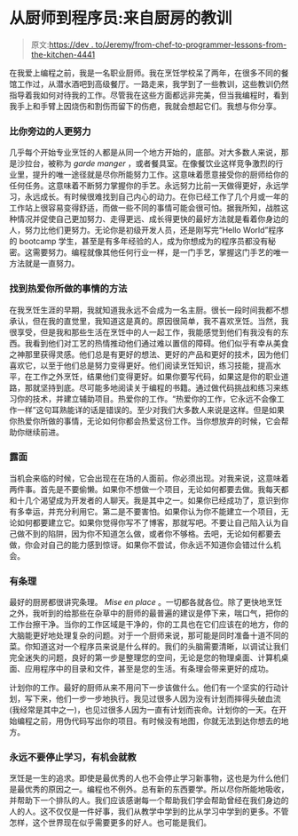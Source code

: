 # 从厨师到程序员:来自厨房的教训

> 原文:[https://dev . to/Jeremy/from-chef-to-programmer-lessons-from-the-kitchen-4441](https://dev.to/jeremy/from-chef-to-programmer-lessons-from-the-kitchen-4441)

在我爱上编程之前，我是一名职业厨师。我在烹饪学校呆了两年，在很多不同的餐馆工作过，从潜水酒吧到高级餐厅。一路走来，我学到了一些教训，这些教训仍然指导着我如何对待我的工作。尽管我在这些方面都远非完美，但当我编程时，看到我手上和手臂上因烧伤和割伤而留下的伤疤，我就会想起它们。我想与你分享。

### [](#work-harder-than-the-person-next-to-you)比你旁边的人更努力

几乎每个开始专业烹饪的人都是从同一个地方开始的，底部。对大多数人来说，那是沙拉台，被称为 *garde manger* ，或者餐具室。在像餐饮业这样竞争激烈的行业里，提升的唯一途径就是尽你所能努力工作。这意味着愿意接受你的厨师给你的任何任务。这意味着不断努力掌握你的手艺。永远努力比前一天做得更好，永远学习，永远成长。有时候很难找到自己内心的动力。在你已经工作了几个月或一年的工作站上很容易变得舒适，而做一些不同的事情可能会很可怕。据我所知，战胜这种情况并促使自己更加努力、走得更远、成长得更快的最好方法就是看着你身边的人，努力比他们更努力。无论你是初级开发人员，还是刚写完“Hello World”程序的 bootcamp 学生，甚至是有多年经验的人，成为你想成为的程序员都没有秘密。这需要努力。编程就像其他任何行业一样，是一门手艺，掌握这门手艺的唯一方法就是一直努力。

### 找到热爱你所做的事情的方法

在我烹饪生涯的早期，我就知道我永远不会成为一名主厨。很长一段时间我都不想承认，但在我的直觉里，我知道这是真的。原因很简单，我不喜欢烹饪。当然，我很享受，但是我和那些生活在烹饪中的人一起工作，我能感觉到他们有我没有的东西。我看到他们对工艺的热情推动他们通过难以置信的障碍。他们似乎有幸从美食之神那里获得灵感。他们总是有更好的想法、更好的产品和更好的技术，因为他们喜欢它，以至于他们总是努力变得更好。他们阅读烹饪知识，练习技能，提高水平，在工作之外烹饪，结果他们变得更好。如果你要写代码，如果这是你的职业道路，那就坚持到底。尽可能多地阅读关于编程的书籍。通过做代码挑战和练习来练习你的技术，并建立辅助项目。热爱你的工作。“热爱你的工作，它永远不会像工作一样”这句耳熟能详的话是错误的。至少对我们大多数人来说是这样。但是如果你热爱你所做的事情，无论如何你都会热爱这份工作。当你想放弃的时候，它会帮助你继续前进。

### [](#show-up)露面

当机会来临的时候，它会出现在在场的人面前。你必须出现。对我来说，这意味着两件事。首先是不要偷懒。如果你不想做一个项目，无论如何都要去做。我每天都和十几个渴望成为开发者的人聊天。我是其中之一。如果你已经成功了，意识到你有多幸运，并充分利用它。第二是不要害怕。如果你认为你不能建立一个项目，无论如何都要建立它。如果你觉得你写不了博客，那就写吧。不要让自己陷入认为自己做不到的陷阱，因为你不知道怎么做，或者你不够格。去吧，无论如何都要去做，你会对自己的能力感到惊讶。如果你不尝试，你永远不知道你会错过什么机会。

### [](#be-organized)有条理

最好的厨房都很讲究条理。 *Mise en place* 。一切都各就各位。除了更快地烹饪之外，我听到的给那些在杂草中的厨师的最普遍的建议是停下来，喘口气，把你的工作台擦干净。当你的工作区域是干净的，你的工具也在它们应该在的地方，你的大脑能更好地处理复杂的问题。对于一个厨师来说，那可能是同时准备十道不同的菜。你知道这对一个程序员来说是什么样的。我们的头脑需要清晰，以调试让我们完全迷失的问题，良好的第一步是整理您的空间，无论是您的物理桌面、计算机桌面、应用程序中的目录和文件，甚至是您的生活。有条理会带来更好的成功。

计划你的工作。最好的厨师从来不用问下一步该做什么。他们有一个坚实的行动计划，写下来，他们一步一步地执行。我见过很多人因为没有计划而摔得头破血流(我经常是其中之一)，也见过很多人因为一直有计划而丧命。计划你的一天。在开始编程之前，用伪代码写出你的项目。有时候没有地图，你就无法到达你想去的地方。

### [](#never-stop-learning-and-teach-when-you-can)永远不要停止学习，有机会就教

烹饪是一生的追求。即使是最优秀的人也不会停止学习新事物，这也是为什么他们是最优秀的原因之一。编程也不例外。总有新的东西要学。所以尽你所能地吸收，并帮助下一个排队的人。我们应该感谢每一个帮助我们学会帮助曾经在我们身边的人的人。这不仅仅是一件好事，我们从教学中学到的比从学习中学到的更多。不管怎样，这个世界现在似乎需要更多的好人。也可能是我们。